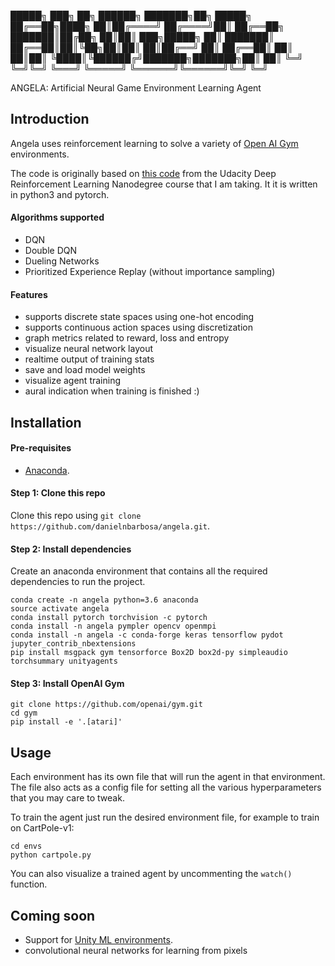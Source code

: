 █████╗ ███╗   ██╗ ██████╗ ███████╗██╗      █████╗
██╔══██╗████╗  ██║██╔════╝ ██╔════╝██║     ██╔══██╗
███████║██╔██╗ ██║██║  ███╗█████╗  ██║     ███████║
██╔══██║██║╚██╗██║██║   ██║██╔══╝  ██║     ██╔══██║
██║  ██║██║ ╚████║╚██████╔╝███████╗███████╗██║  ██║
╚═╝  ╚═╝╚═╝  ╚═══╝ ╚═════╝ ╚══════╝╚══════╝╚═╝  ╚═╝

ANGELA: Artificial Neural Game Environment Learning Agent


## Introduction

Angela uses reinforcement learning to solve a variety of [Open AI Gym](https://gym.openai.com/) environments.

The code is originally based on [this code](https://github.com/udacity/deep-reinforcement-learning/tree/master/dqn) from the Udacity Deep Reinforcement Learning Nanodegree course that I am taking.  It it is written in python3 and pytorch.


#### Algorithms supported
- DQN
- Double DQN
- Dueling Networks
- Prioritized Experience Replay (without importance sampling)

#### Features
- supports discrete state spaces using one-hot encoding
- supports continuous action spaces using discretization
- graph metrics related to reward, loss and entropy
- visualize neural network layout
- realtime output of training stats
- save and load model weights
- visualize agent training
- aural indication when training is finished :)


## Installation

#### Pre-requisites
- [Anaconda](https://www.anaconda.com/download/).

#### Step 1: Clone this repo
Clone this repo using `git clone https://github.com/danielnbarbosa/angela.git`.

#### Step 2: Install dependencies
Create an anaconda environment that contains all the required dependencies to run the project.

```
conda create -n angela python=3.6 anaconda
source activate angela
conda install pytorch torchvision -c pytorch
conda install -n angela pympler opencv openmpi
conda install -n angela -c conda-forge keras tensorflow pydot jupyter_contrib_nbextensions
pip install msgpack gym tensorforce Box2D box2d-py simpleaudio torchsummary unityagents
```

#### Step 3: Install OpenAI Gym
```
git clone https://github.com/openai/gym.git
cd gym
pip install -e '.[atari]'
```


## Usage
Each environment has its own file that will run the agent in that environment.  The file also acts as a config file for setting all the various hyperparameters that you may care to tweak.

To train the agent just run the desired environment file, for example to train on CartPole-v1:

```
cd envs
python cartpole.py
```

You can also visualize a trained agent by uncommenting the `watch()` function.


## Coming soon
- Support for [Unity ML environments](https://github.com/Unity-Technologies/ml-agents/blob/master/docs/Learning-Environment-Examples.md#banana-collector).
- convolutional neural networks for learning from pixels
